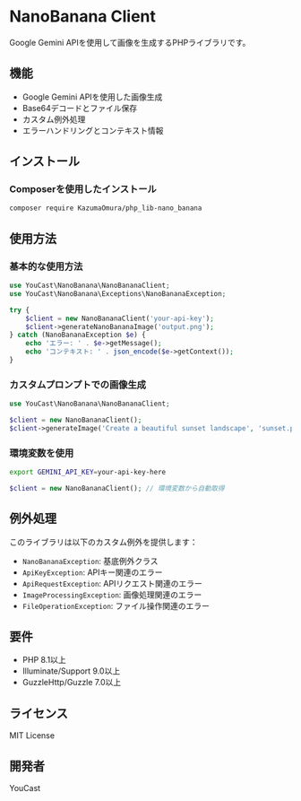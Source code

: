 # NanoBanana Client

Google Gemini APIを使用して画像を生成するPHPライブラリです。

## 機能

- Google Gemini APIを使用した画像生成
- Base64デコードとファイル保存
- カスタム例外処理
- エラーハンドリングとコンテキスト情報

## インストール

### Composerを使用したインストール

```bash
composer require KazumaOmura/php_lib-nano_banana
```

## 使用方法

### 基本的な使用方法

```php
use YouCast\NanoBanana\NanoBananaClient;
use YouCast\NanoBanana\Exceptions\NanoBananaException;

try {
    $client = new NanoBananaClient('your-api-key');
    $client->generateNanoBananaImage('output.png');
} catch (NanoBananaException $e) {
    echo 'エラー: ' . $e->getMessage();
    echo 'コンテキスト: ' . json_encode($e->getContext());
}
```

### カスタムプロンプトでの画像生成

```php
use YouCast\NanoBanana\NanoBananaClient;

$client = new NanoBananaClient();
$client->generateImage('Create a beautiful sunset landscape', 'sunset.png');
```

### 環境変数を使用

```bash
export GEMINI_API_KEY=your-api-key-here
```

```php
$client = new NanoBananaClient(); // 環境変数から自動取得
```

## 例外処理

このライブラリは以下のカスタム例外を提供します：

- `NanoBananaException`: 基底例外クラス
- `ApiKeyException`: APIキー関連のエラー
- `ApiRequestException`: APIリクエスト関連のエラー
- `ImageProcessingException`: 画像処理関連のエラー
- `FileOperationException`: ファイル操作関連のエラー

## 要件

- PHP 8.1以上
- Illuminate/Support 9.0以上
- GuzzleHttp/Guzzle 7.0以上

## ライセンス

MIT License

## 開発者

YouCast
